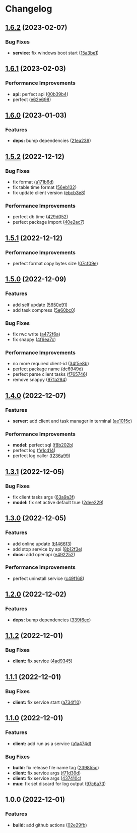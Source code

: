 # Changelog

## [1.6.2](https://github.com/starudream/secret-tunnel/compare/v1.6.1...v1.6.2) (2023-02-07)


### Bug Fixes

* **service:** fix windows boot start ([15a3be1](https://github.com/starudream/secret-tunnel/commit/15a3be1bf2850102e3cafe0dab55171627b963b1))

## [1.6.1](https://github.com/starudream/secret-tunnel/compare/v1.6.0...v1.6.1) (2023-02-03)


### Performance Improvements

* **api:** perfect api ([00b39b4](https://github.com/starudream/secret-tunnel/commit/00b39b4b4d96036ee3c073ce6cae5caad339db74))
* perfect ([e62e698](https://github.com/starudream/secret-tunnel/commit/e62e6989dd830484496b4e35346f767c3770362f))

## [1.6.0](https://github.com/starudream/secret-tunnel/compare/v1.5.2...v1.6.0) (2023-01-03)


### Features

* **deps:** bump dependencies ([21ea239](https://github.com/starudream/secret-tunnel/commit/21ea239d92a94ccd67386d243e1d18810e0aa2fa))

## [1.5.2](https://github.com/starudream/secret-tunnel/compare/v1.5.1...v1.5.2) (2022-12-12)


### Bug Fixes

* fix format ([a171b6d](https://github.com/starudream/secret-tunnel/commit/a171b6db1f0eeddcd4759b69315a0c9441798a6b))
* fix table time format ([56eb132](https://github.com/starudream/secret-tunnel/commit/56eb132d977c28ea101c4762f82b322a5c32bf15))
* fix update client version ([ebcb3e8](https://github.com/starudream/secret-tunnel/commit/ebcb3e804d2a3114b8c7863d0e54ce45da3030d6))


### Performance Improvements

* perfect db time ([429d052](https://github.com/starudream/secret-tunnel/commit/429d052c584297598c22e52808309dba600d7efd))
* perfect package import ([40e2ac7](https://github.com/starudream/secret-tunnel/commit/40e2ac7ba6f2047d284daa323bad1e757a9ee317))

## [1.5.1](https://github.com/starudream/secret-tunnel/compare/v1.5.0...v1.5.1) (2022-12-12)


### Performance Improvements

* perfect format copy bytes size ([07cf09e](https://github.com/starudream/secret-tunnel/commit/07cf09ee2f32bb0f160ea23dc31d0120b865629e))

## [1.5.0](https://github.com/starudream/secret-tunnel/compare/v1.4.0...v1.5.0) (2022-12-09)


### Features

* add self update ([5650e91](https://github.com/starudream/secret-tunnel/commit/5650e9185c574878f0336cf967ab81d683c9e02c))
* add task compress ([5e60bc0](https://github.com/starudream/secret-tunnel/commit/5e60bc0700fe28b4d82b8577cd8d31294272511a))


### Bug Fixes

* fix rwc write ([a472f6a](https://github.com/starudream/secret-tunnel/commit/a472f6ab35257764805a9b02d94dd48a3d60c8fe))
* fix snappy ([4f6ea7c](https://github.com/starudream/secret-tunnel/commit/4f6ea7c20077752c67a1d16f82b9dd62a3a8ec5b))


### Performance Improvements

* no more required client-id ([34f5e8b](https://github.com/starudream/secret-tunnel/commit/34f5e8b7ba2c4d4b0d310f1f8a1cbd571d3f8682))
* perfect package name ([dc6949d](https://github.com/starudream/secret-tunnel/commit/dc6949db0f531481df04a6cf9df948bcd7304942))
* perfect parse client tasks ([f765746](https://github.com/starudream/secret-tunnel/commit/f765746f911d31892622e8036612658c1cae41f9))
* remove snappy ([971a294](https://github.com/starudream/secret-tunnel/commit/971a294ad91225bfabcfe4e0a2e1a946b89dee91))

## [1.4.0](https://github.com/starudream/secret-tunnel/compare/v1.3.1...v1.4.0) (2022-12-07)


### Features

* **server:** add client and task manager in terminal ([ae1015c](https://github.com/starudream/secret-tunnel/commit/ae1015c7e46422e0704a26e5fe3f5a02a67f4fe4))


### Performance Improvements

* **model:** perfect sql ([f8b202b](https://github.com/starudream/secret-tunnel/commit/f8b202b0af7b20d4a4a7bb7bd2dfc4874e3491b5))
* perfect log ([fe1cd14](https://github.com/starudream/secret-tunnel/commit/fe1cd1441c2ccff1156b3e3a94e8d8c51a99c5c1))
* perfect log caller ([f236a99](https://github.com/starudream/secret-tunnel/commit/f236a99a800c7e175f05772cc887d8be75d5dee5))

## [1.3.1](https://github.com/starudream/secret-tunnel/compare/v1.3.0...v1.3.1) (2022-12-05)


### Bug Fixes

* fix client tasks args ([63a9a3f](https://github.com/starudream/secret-tunnel/commit/63a9a3f538beb6c95b0444a20bca1e6eea4ed1a2))
* **model:** fix set active default true ([2dee229](https://github.com/starudream/secret-tunnel/commit/2dee2293facefae8dec4ae15a668e58adc33b058))

## [1.3.0](https://github.com/starudream/secret-tunnel/compare/v1.2.0...v1.3.0) (2022-12-05)


### Features

* add online update ([b1466f3](https://github.com/starudream/secret-tunnel/commit/b1466f31dd8255bdae01eb115b518cc27c4089ae))
* add stop service by api ([8b12f3e](https://github.com/starudream/secret-tunnel/commit/8b12f3e5ac45ccd233077f2cf7395a8a5531c8c4))
* **docs:** add openapi ([e492252](https://github.com/starudream/secret-tunnel/commit/e4922522a49c8ab9a63649e40f488c0119e44d5d))


### Performance Improvements

* perfect uninstall service ([c49f168](https://github.com/starudream/secret-tunnel/commit/c49f16816358c97db32b2cb6b304b217758cac56))

## [1.2.0](https://github.com/starudream/secret-tunnel/compare/v1.1.2...v1.2.0) (2022-12-02)


### Features

* **deps:** bump dependencies ([339f6ec](https://github.com/starudream/secret-tunnel/commit/339f6ecd7180dd8e952a598b5a76a697d5d59bf4))

## [1.1.2](https://github.com/starudream/secret-tunnel/compare/v1.1.1...v1.1.2) (2022-12-01)


### Bug Fixes

* **client:** fix service ([4ad9345](https://github.com/starudream/secret-tunnel/commit/4ad9345940fd1129a26dcc25102a0d6f1280ea1f))

## [1.1.1](https://github.com/starudream/secret-tunnel/compare/v1.1.0...v1.1.1) (2022-12-01)


### Bug Fixes

* **client:** fix service start ([a734f10](https://github.com/starudream/secret-tunnel/commit/a734f103d05bc640ee7edbfa0d062825d9b8abc1))

## [1.1.0](https://github.com/starudream/secret-tunnel/compare/v1.0.0...v1.1.0) (2022-12-01)


### Features

* **client:** add run as a service ([a1a474d](https://github.com/starudream/secret-tunnel/commit/a1a474de36058998530b3d440904ea9ff4071632))


### Bug Fixes

* **build:** fix release file name tag ([239855c](https://github.com/starudream/secret-tunnel/commit/239855c847e00ab18ece4d4d0467010d515c315f))
* **client:** fix service args ([f71d39d](https://github.com/starudream/secret-tunnel/commit/f71d39d9f0b6b9d42d1cd4bd44eb7c6b67c2749c))
* **client:** fix service args ([437410c](https://github.com/starudream/secret-tunnel/commit/437410cc7cc5835938686b60443f88cc2db09e23))
* **mux:** fix set discard for log output ([97c6a73](https://github.com/starudream/secret-tunnel/commit/97c6a7353d545108297ab5054b841734251862ec))

## 1.0.0 (2022-12-01)


### Features

* **build:** add github actions ([02e29fb](https://github.com/starudream/secret-tunnel/commit/02e29fb9e735293cd6fa655e6ac8d244c64da59a))
